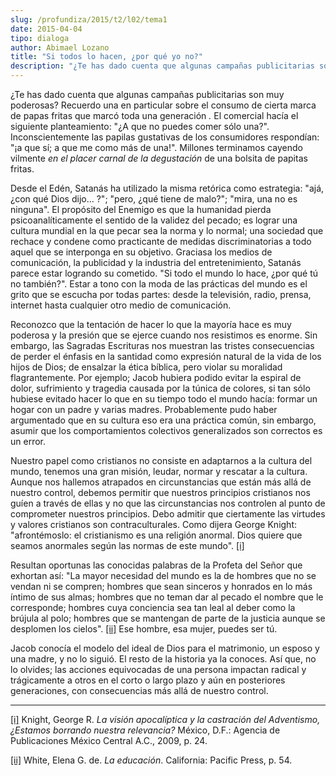 ```yaml
---
slug: /profundiza/2015/t2/l02/tema1
date: 2015-04-04
tipo: dialoga
author: Abimael Lozano
title: "Si todos lo hacen, ¿por qué yo no?"
description: "¿Te has dado cuenta que algunas campañas publicitarias son muy poderosas?  Recuerdo una en particular sobre el consumo de cierta marca de papas fritas que  marcó toda una generación. El comercial hacía el siguiente planteamiento: “¿A  que no puedes comer sólo una?”."
---
```


¿Te has dado cuenta que algunas campañas publicitarias son muy poderosas? Recuerdo una en particular sobre el consumo de cierta marca de papas fritas que marcó toda una generación _._ El comercial hacía el siguiente planteamiento: "¿A que no puedes comer sólo una?". Inconscientemente las papilas gustativas de los consumidores respondían: "¡a que sí; a que me como más de una!". Millones terminamos cayendo vilmente _en el placer carnal_ _de la degustación_ de una bolsita de papitas fritas.

Desde el Edén, Satanás ha utilizado la misma retórica como estrategia: "ajá, ¿con qué Dios dijo... ?"; "pero, ¿qué tiene de malo?"; "mira, una no es ninguna". El propósito del Enemigo es que la humanidad pierda psicoanalíticamente el sentido de la validez del pecado; es lograr una cultura mundial en la que pecar sea la norma y lo normal; una sociedad que rechace y condene como practicante de medidas discriminatorias a todo aquel que se interponga en su objetivo. Graciasa los medios de comunicación, la publicidad y la industria del entretenimiento, Satanás parece estar logrando su cometido. "Si todo el mundo lo hace, ¿por qué tú no también?". Estar a tono con la moda de las prácticas del mundo es el grito que se escucha por todas partes: desde la televisión, radio, prensa, internet hasta cualquier otro medio de comunicación.

Reconozco que la tentación de hacer lo que la mayoría hace es muy poderosa y la presión que se ejerce cuando nos resistimos es enorme. Sin embargo, las Sagradas Escrituras nos muestran las tristes consecuencias de perder el énfasis en la santidad como expresión natural de la vida de los hijos de Dios; de ensalzar la ética bíblica, pero violar su moralidad flagrantemente. Por ejemplo; Jacob hubiera podido evitar la espiral de dolor, sufrimiento y tragedia causada por la túnica de colores, si tan sólo hubiese evitado hacer lo que en su tiempo todo el mundo hacía: formar un hogar con un padre y varias madres. Probablemente pudo haber argumentado que en su cultura eso era una práctica común, sin embargo, asumir que los comportamientos colectivos generalizados son correctos es un error.

Nuestro papel como cristianos no consiste en adaptarnos a la cultura del mundo, tenemos una gran misión, leudar, normar y rescatar a la cultura. Aunque nos hallemos atrapados en circunstancias que están más allá de nuestro control, debemos permitir que nuestros principios cristianos nos guíen a través de ellas y no que las circunstancias nos controlen al punto de comprometer nuestros principios. Debo admitir que ciertamente las virtudes y valores cristianos son contraculturales. Como dijera George Knight: "afrontémoslo: el cristianismo es una religión anormal. Dios quiere que seamos anormales según las normas de este mundo". [[i]](#_edn1 "")

Resultan oportunas las conocidas palabras de la Profeta del Señor que exhortan así: "La mayor necesidad del mundo es la de hombres que no se vendan ni se compren; hombres que sean sinceros y honrados en lo más íntimo de sus almas; hombres que no teman dar al pecado el nombre que le corresponde; hombres cuya conciencia sea tan leal al deber como la brújula al polo; hombres que se mantengan de parte de la justicia aunque se desplomen los cielos". [[ii]](#_edn2 "") Ese hombre, esa mujer, puedes ser tú.

Jacob conocía el modelo del ideal de Dios para el matrimonio, un esposo y una madre, y no lo siguió. El resto de la historia ya la conoces. Así que, no lo olvides; las acciones equivocadas de una persona impactan radical y trágicamente a otros en el corto o largo plazo y aún en posteriores generaciones, con consecuencias más allá de nuestro control.

* * *

[[i]](#_ednref1 "") Knight, George R. _La visión apocalíptica y la castración del Adventismo, ¿Estamos borrando nuestra relevancia?_ México, D.F.: Agencia de Publicaciones México Central A.C., 2009, p. 24.

[[ii]](#_ednref2 "") White, Elena G. de. _La educación_. California: Pacific Press, p. 54.

